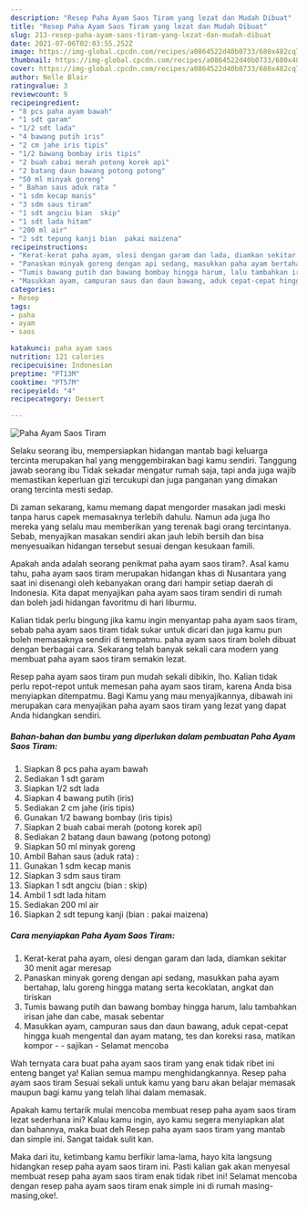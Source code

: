 ```yaml
---
description: "Resep Paha Ayam Saos Tiram yang lezat dan Mudah Dibuat"
title: "Resep Paha Ayam Saos Tiram yang lezat dan Mudah Dibuat"
slug: 213-resep-paha-ayam-saos-tiram-yang-lezat-dan-mudah-dibuat
date: 2021-07-06T02:03:55.252Z
image: https://img-global.cpcdn.com/recipes/a0864522d40b0733/680x482cq70/paha-ayam-saos-tiram-foto-resep-utama.jpg
thumbnail: https://img-global.cpcdn.com/recipes/a0864522d40b0733/680x482cq70/paha-ayam-saos-tiram-foto-resep-utama.jpg
cover: https://img-global.cpcdn.com/recipes/a0864522d40b0733/680x482cq70/paha-ayam-saos-tiram-foto-resep-utama.jpg
author: Nelle Blair
ratingvalue: 3
reviewcount: 9
recipeingredient:
- "8 pcs paha ayam bawah"
- "1 sdt garam"
- "1/2 sdt lada"
- "4 bawang putih iris"
- "2 cm jahe iris tipis"
- "1/2 bawang bombay iris tipis"
- "2 buah cabai merah potong korek api"
- "2 batang daun bawang potong potong"
- "50 ml minyak goreng"
- " Bahan saus aduk rata "
- "1 sdm kecap manis"
- "3 sdm saus tiram"
- "1 sdt angciu bian  skip"
- "1 sdt lada hitam"
- "200 ml air"
- "2 sdt tepung kanji bian  pakai maizena"
recipeinstructions:
- "Kerat-kerat paha ayam, olesi dengan garam dan lada, diamkan sekitar 30 menit agar meresap"
- "Panaskan minyak goreng dengan api sedang, masukkan paha ayam bertahap, lalu goreng hingga matang serta kecoklatan, angkat dan tiriskan"
- "Tumis bawang putih dan bawang bombay hingga harum, lalu tambahkan irisan jahe dan cabe, masak sebentar"
- "Masukkan ayam, campuran saus dan daun bawang, aduk cepat-cepat hingga kuah mengental dan ayam matang, tes dan koreksi rasa, matikan kompor - sajikan Selamat mencoba"
categories:
- Resep
tags:
- paha
- ayam
- saos

katakunci: paha ayam saos 
nutrition: 121 calories
recipecuisine: Indonesian
preptime: "PT13M"
cooktime: "PT57M"
recipeyield: "4"
recipecategory: Dessert

---
```



![Paha Ayam Saos Tiram](https://img-global.cpcdn.com/recipes/a0864522d40b0733/680x482cq70/paha-ayam-saos-tiram-foto-resep-utama.jpg)

Selaku seorang ibu, mempersiapkan hidangan mantab bagi keluarga tercinta merupakan hal yang menggembirakan bagi kamu sendiri. Tanggung jawab seorang ibu Tidak sekadar mengatur rumah saja, tapi anda juga wajib memastikan keperluan gizi tercukupi dan juga panganan yang dimakan orang tercinta mesti sedap.

Di zaman  sekarang, kamu memang dapat mengorder masakan jadi meski tanpa harus capek memasaknya terlebih dahulu. Namun ada juga lho mereka yang selalu mau memberikan yang terenak bagi orang tercintanya. Sebab, menyajikan masakan sendiri akan jauh lebih bersih dan bisa menyesuaikan hidangan tersebut sesuai dengan kesukaan famili. 



Apakah anda adalah seorang penikmat paha ayam saos tiram?. Asal kamu tahu, paha ayam saos tiram merupakan hidangan khas di Nusantara yang saat ini disenangi oleh kebanyakan orang dari hampir setiap daerah di Indonesia. Kita dapat menyajikan paha ayam saos tiram sendiri di rumah dan boleh jadi hidangan favoritmu di hari liburmu.

Kalian tidak perlu bingung jika kamu ingin menyantap paha ayam saos tiram, sebab paha ayam saos tiram tidak sukar untuk dicari dan juga kamu pun boleh memasaknya sendiri di tempatmu. paha ayam saos tiram boleh dibuat dengan berbagai cara. Sekarang telah banyak sekali cara modern yang membuat paha ayam saos tiram semakin lezat.

Resep paha ayam saos tiram pun mudah sekali dibikin, lho. Kalian tidak perlu repot-repot untuk memesan paha ayam saos tiram, karena Anda bisa menyiapkan ditempatmu. Bagi Kamu yang mau menyajikannya, dibawah ini merupakan cara menyajikan paha ayam saos tiram yang lezat yang dapat Anda hidangkan sendiri.

<!--inarticleads1-->

##### Bahan-bahan dan bumbu yang diperlukan dalam pembuatan Paha Ayam Saos Tiram:

1. Siapkan 8 pcs paha ayam bawah
1. Sediakan 1 sdt garam
1. Siapkan 1/2 sdt lada
1. Siapkan 4 bawang putih (iris)
1. Sediakan 2 cm jahe (iris tipis)
1. Gunakan 1/2 bawang bombay (iris tipis)
1. Siapkan 2 buah cabai merah (potong korek api)
1. Sediakan 2 batang daun bawang (potong potong)
1. Siapkan 50 ml minyak goreng
1. Ambil  Bahan saus (aduk rata) :
1. Gunakan 1 sdm kecap manis
1. Siapkan 3 sdm saus tiram
1. Siapkan 1 sdt angciu (bian : skip)
1. Ambil 1 sdt lada hitam
1. Sediakan 200 ml air
1. Siapkan 2 sdt tepung kanji (bian : pakai maizena)




<!--inarticleads2-->

##### Cara menyiapkan Paha Ayam Saos Tiram:

1. Kerat-kerat paha ayam, olesi dengan garam dan lada, diamkan sekitar 30 menit agar meresap
1. Panaskan minyak goreng dengan api sedang, masukkan paha ayam bertahap, lalu goreng hingga matang serta kecoklatan, angkat dan tiriskan
1. Tumis bawang putih dan bawang bombay hingga harum, lalu tambahkan irisan jahe dan cabe, masak sebentar
1. Masukkan ayam, campuran saus dan daun bawang, aduk cepat-cepat hingga kuah mengental dan ayam matang, tes dan koreksi rasa, matikan kompor - - sajikan - Selamat mencoba




Wah ternyata cara buat paha ayam saos tiram yang enak tidak ribet ini enteng banget ya! Kalian semua mampu menghidangkannya. Resep paha ayam saos tiram Sesuai sekali untuk kamu yang baru akan belajar memasak maupun bagi kamu yang telah lihai dalam memasak.

Apakah kamu tertarik mulai mencoba membuat resep paha ayam saos tiram lezat sederhana ini? Kalau kamu ingin, ayo kamu segera menyiapkan alat dan bahannya, maka buat deh Resep paha ayam saos tiram yang mantab dan simple ini. Sangat taidak sulit kan. 

Maka dari itu, ketimbang kamu berfikir lama-lama, hayo kita langsung hidangkan resep paha ayam saos tiram ini. Pasti kalian gak akan menyesal membuat resep paha ayam saos tiram enak tidak ribet ini! Selamat mencoba dengan resep paha ayam saos tiram enak simple ini di rumah masing-masing,oke!.


